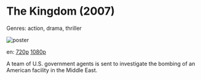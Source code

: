 # The Kingdom (2007)

Genres: action, drama, thriller

![poster](http://image.tmdb.org/t/p/w500/83eJJlHscLsi9DHsqsyk1hIXL83.jpg)

en:
  [720p](magnet:?xt=urn:btih:370C7FA70C67A4BDD4B38478185E58FC8C0A5321&tr=udp://glotorrents.pw:6969/announce&tr=udp://tracker.opentrackr.org:1337/announce&tr=udp://torrent.gresille.org:80/announce&tr=udp://tracker.openbittorrent.com:80&tr=udp://tracker.coppersurfer.tk:6969&tr=udp://tracker.leechers-paradise.org:6969&tr=udp://p4p.arenabg.ch:1337&tr=udp://tracker.internetwarriors.net:1337)
  [1080p](magnet:?xt=urn:btih:F41ACDFA1A86BB36B8BF15490D4233DA26CECA22&tr=udp://glotorrents.pw:6969/announce&tr=udp://tracker.opentrackr.org:1337/announce&tr=udp://torrent.gresille.org:80/announce&tr=udp://tracker.openbittorrent.com:80&tr=udp://tracker.coppersurfer.tk:6969&tr=udp://tracker.leechers-paradise.org:6969&tr=udp://p4p.arenabg.ch:1337&tr=udp://tracker.internetwarriors.net:1337)
  


A team of U.S. government agents is sent to investigate the bombing of an American facility in the Middle East.